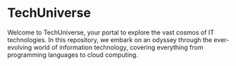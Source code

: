# TechUniverse
 Welcome to TechUniverse, your portal to explore the vast cosmos of IT technologies. In this repository, we embark on an odyssey through the ever-evolving world of information technology, covering everything from programming languages to cloud computing.
